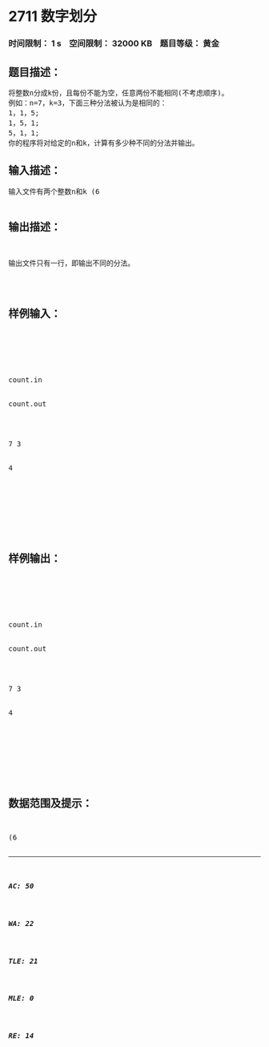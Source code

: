 # 2711 数字划分   
### 时间限制： 1 s&nbsp;&nbsp;&nbsp;&nbsp;空间限制： 32000 KB&nbsp;&nbsp;&nbsp;&nbsp;题目等级： 黄金  
## 题目描述：  

<pre>
将整数n分成k份，且每份不能为空，任意两份不能相同(不考虑顺序)。
例如：n=7，k=3，下面三种分法被认为是相同的：
1，1，5;
1，5，1;
5，1，1;
你的程序将对给定的n和k，计算有多少种不同的分法并输出。
</pre>
  
  
## 输入描述：  

<pre>
输入文件有两个整数n和k (6<n≤200，2≤k≤11)。
</pre>
  
  
## 输出描述：  

<pre>
输出文件只有一行，即输出不同的分法。
</pre>
  
  
## 样例输入：  

<pre>




count.in


count.out




7 3


4




 
</pre>
  
  
## 样例输出：  

<pre>




count.in


count.out




7 3


4




 
</pre>
  
  
## 数据范围及提示：  

<pre>
(6<n≤200，2≤k≤11)。
</pre>
  
  
***  

##### AC: 50  
##### WA: 22  
##### TLE: 21  
##### MLE: 0  
##### RE: 14  
